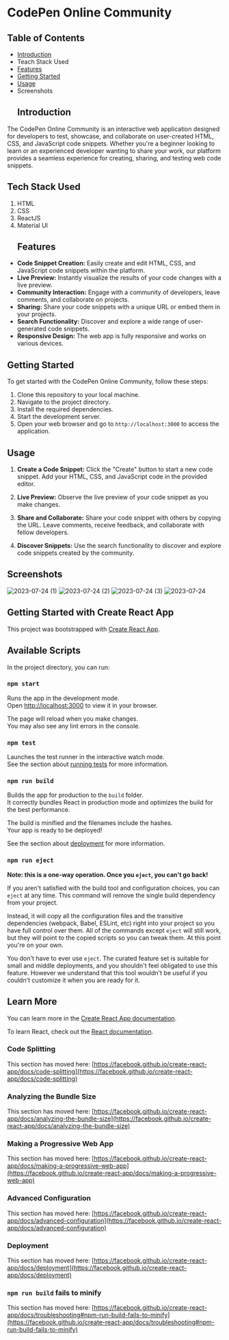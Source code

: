 # CodePen Online Community
## Table of Contents
- [Introduction](#introduction)
- Teach Stack Used
- [Features](#features)
- [Getting Started](#getting-started)
- [Usage](#usage)
- Screenshots
  ## Introduction

The CodePen Online Community is an interactive web application designed for developers to test, showcase, and collaborate on user-created HTML, CSS, and JavaScript code snippets. Whether you're a beginner looking to learn or an experienced developer wanting to share your work, our platform provides a seamless experience for creating, sharing, and testing web code snippets.
## Tech Stack Used
1. HTML
2. CSS
3. ReactJS
4. Material UI
   ## Features

- **Code Snippet Creation:** Easily create and edit HTML, CSS, and JavaScript code snippets within the platform.
- **Live Preview:** Instantly visualize the results of your code changes with a live preview.
- **Community Interaction:** Engage with a community of developers, leave comments, and collaborate on projects.
- **Sharing:** Share your code snippets with a unique URL or embed them in your projects.
- **Search Functionality:** Discover and explore a wide range of user-generated code snippets.
- **Responsive Design:** The web app is fully responsive and works on various devices.

## Getting Started

To get started with the CodePen Online Community, follow these steps:

1. Clone this repository to your local machine.
2. Navigate to the project directory.
3. Install the required dependencies.
4. Start the development server.
5. Open your web browser and go to `http://localhost:3000` to access the application.
## Usage

1. **Create a Code Snippet:** Click the "Create" button to start a new code snippet. Add your HTML, CSS, and JavaScript code in the provided editor.

2. **Live Preview:** Observe the live preview of your code snippet as you make changes.

3. **Share and Collaborate:** Share your code snippet with others by copying the URL. Leave comments, receive feedback, and collaborate with fellow developers.

4. **Discover Snippets:** Use the search functionality to discover and explore code snippets created by the community.
## Screenshots
![2023-07-24 (1)](https://github.com/pamela2002/Codepen/assets/139626700/bf666b22-81d6-4c87-bdaa-974dae64d43a)
![2023-07-24 (2)](https://github.com/pamela2002/Codepen/assets/139626700/3b36e1b6-b6ea-4ff5-8173-38ab0fc031af)
![2023-07-24 (3)](https://github.com/pamela2002/Codepen/assets/139626700/ceb4cf8f-f34f-49c3-b7b7-1db71e8e75d5)
![2023-07-24](https://github.com/pamela2002/Codepen/assets/139626700/54c30bcf-6f45-4f38-9245-08ed0a38e67d)

## Getting Started with Create React App
This project was bootstrapped with [Create React App](https://github.com/facebook/create-react-app).

## Available Scripts

In the project directory, you can run:

### `npm start`

Runs the app in the development mode.\
Open [http://localhost:3000](http://localhost:3000) to view it in your browser.

The page will reload when you make changes.\
You may also see any lint errors in the console.

### `npm test`

Launches the test runner in the interactive watch mode.\
See the section about [running tests](https://facebook.github.io/create-react-app/docs/running-tests) for more information.

### `npm run build`

Builds the app for production to the `build` folder.\
It correctly bundles React in production mode and optimizes the build for the best performance.

The build is minified and the filenames include the hashes.\
Your app is ready to be deployed!

See the section about [deployment](https://facebook.github.io/create-react-app/docs/deployment) for more information.

### `npm run eject`

**Note: this is a one-way operation. Once you `eject`, you can't go back!**

If you aren't satisfied with the build tool and configuration choices, you can `eject` at any time. This command will remove the single build dependency from your project.

Instead, it will copy all the configuration files and the transitive dependencies (webpack, Babel, ESLint, etc) right into your project so you have full control over them. All of the commands except `eject` will still work, but they will point to the copied scripts so you can tweak them. At this point you're on your own.

You don't have to ever use `eject`. The curated feature set is suitable for small and middle deployments, and you shouldn't feel obligated to use this feature. However we understand that this tool wouldn't be useful if you couldn't customize it when you are ready for it.

## Learn More

You can learn more in the [Create React App documentation](https://facebook.github.io/create-react-app/docs/getting-started).

To learn React, check out the [React documentation](https://reactjs.org/).

### Code Splitting

This section has moved here: [https://facebook.github.io/create-react-app/docs/code-splitting](https://facebook.github.io/create-react-app/docs/code-splitting)

### Analyzing the Bundle Size

This section has moved here: [https://facebook.github.io/create-react-app/docs/analyzing-the-bundle-size](https://facebook.github.io/create-react-app/docs/analyzing-the-bundle-size)

### Making a Progressive Web App

This section has moved here: [https://facebook.github.io/create-react-app/docs/making-a-progressive-web-app](https://facebook.github.io/create-react-app/docs/making-a-progressive-web-app)

### Advanced Configuration

This section has moved here: [https://facebook.github.io/create-react-app/docs/advanced-configuration](https://facebook.github.io/create-react-app/docs/advanced-configuration)

### Deployment

This section has moved here: [https://facebook.github.io/create-react-app/docs/deployment](https://facebook.github.io/create-react-app/docs/deployment)

### `npm run build` fails to minify

This section has moved here: [https://facebook.github.io/create-react-app/docs/troubleshooting#npm-run-build-fails-to-minify](https://facebook.github.io/create-react-app/docs/troubleshooting#npm-run-build-fails-to-minify)
